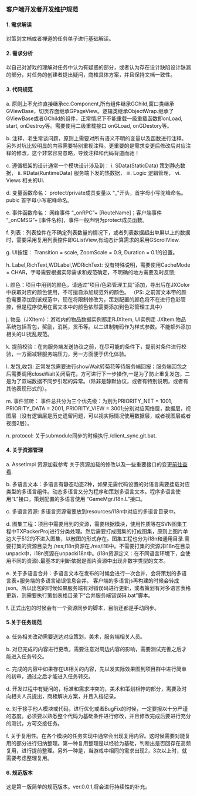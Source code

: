 ### 客户端开发者开发维护规范



#### 1. 需求解读
对策划文档或者禅道的任务单子进行基础解读。
#### 2. 需求分析
以自己对游戏的理解对任务中认为有疑惑的部分，或者认为存在设计缺陷设计缺漏的部分，对任务的创建者提出疑问，商榷具体方案，并且保持文档一致性。
#### 3. 代码规范
a. 原则上不允许直接继承cc.Component,所有组件继承GChild,窗口类继承GViewBase，切页界面继承GPageView。逻辑类继承ObjectWrap.继承了GViewBase或者GChild的组件，正常情况下不能重载一级重载函数即onLoad, start, onDestroy等。需要使用二级重载接口 onGLoad, onGDestory等。

b. 注释，老生常谈问题，原则上需要对所有语义不明的变量以及函数进行注释。另外对坑比较明显的内容需要特别重视注释。更重要的是需求变更后修改后对应注释的修改，这个非常容易忽略，导致注释和代码背道而驰！

c. 遵循框架的设计通常一个模块设计涉及到：
    i. SData(StaticData) 策划静态数据，
    ii. RData(RuntimeData) 服务端下发的热数据，
    iii. Logic 逻辑管理，
    vi. Views 相关的UI.

d. 变量函数命名： protect/private成员变量以 “_”开头，首字母小写驼峰命名。pubic 首字母小写驼峰命名。

e. 事件函数命名： 网络事件 “_onRPC”+ [RouteName]；客户端事件 “_onCMSG”+ [事件名称]，事件一般声明为protect成员函数。

f. 列表：列表控件在不确定列表数量的情况下，或者列表数据超出单屏以上的数据时，需要采用复用列表控件即GListView,有动态计算需求的采用GScrollView.

g. UI按钮： Transition = scale, ZoomScale = 0.9, Duration = 0.1的设置。

h. Label,RichText,WDLabel,WDRichText: 没有特殊说明，需要使用CacheMode = CHAR，字号需要根据实际需求和规范确定，不明确的地方需要及时反馈;

i. 颜色：项目中用到的颜色，请通过“项目/色彩管理工具”添加，导出后在JXColor中获取对应的颜色使用，不可擅自添加规范外的颜色。
（PS: 之前富文本带的颜色需要添加到该规范中，现在将限制修改为，策划配置的颜色将不在进行色彩管控，但是程序使用在富文本中的颜色依然需要添加到色彩管理工具中）

j. 物品（JXItem）：游戏内的物品数据实例都走RJXItem, UI实例走 JXItem.物品系统包括背包，奖励，消耗，货币等。以二进制掩码作为样式参数。不能额外添加相关的UI扰乱规范。

k. 提前校验：在向服务端发送协议之前，在尽可能的条件下，提前对条件进行校验，一方面减轻服务端压力，另一方面便于优化体验。

l. 发包,收包: 正常发包需要进行showWait转菊花等待服务端回报；服务端回包之后需要调用closeWait关闭菊花，方可进行下一步操作,一是为了防止重复发包，二是为了双端数据不同步引起的异常。（除非是静默协议，或者有特别说明，或者有其他表现形式的）。

m. 事件监听： 事件总共分为三个优先级：为别为PRIORITY_NET = 1001, PRIORITY_DATA = 2001, PRIORITY_VIEW = 3001;分别对应网络层，数据层，视图层（没有逻辑层是历史遗留问题，可以视实际情况使用数据层，或者视图层或者视图2层）。

n. protocol: 关于submodule同步的时候执行./client_sync.git.bat.


#### 4. 关于资源管理
a. AssetImpl 资源加载参考 关于资源加载的修改以及一些重要接口的变更[前往查看](./README-GLOADER-CHANGE.md).

b. 多语言文本：多语言有静态动态2种，如果无需代码设置的对语言需要挂载对应类型的多语言组件。动态多语言又分为程序和策划多语言文本。程序多语言使用“L”接口，策划配置的多语言使用 “GameMgr.i18n.L”接口。

c. 多语言资源: 多语言资源需要放到resources/i18n中对应的多语言目录中。

d. 图集工程：项目中需要用到的资源，需要根据模块，使用性质等在SVN图集工程中TXPackerProj进行分类处理。然后需要打成图集的打成图集，原则上图片单边大于512的不进入图集，以散图的形式存在。图集工程也分为i18n和通用目录.需要打集的资源目录为./res;i18n资源在./res/i18中。不需要打集的资源非i18n在目录 unpack中，i18n资源在unpacki18n中。(i18n资源定义：在不同语言环境下，会使用不同的资源).最基本的判断依据是图片资源中出现非数字类型的文本。

e. 关于多语言合并：多语言文本在发布的时候会进行一次合并，会将策划的多语言表+服务端的多语言错误信息合并。
客户端的多语言js再构建的时候会转成json。所以出包的时候如果服务端有对错误码进行更新，或者策划有对多语言表格更新，则需要执行策划表格目录下“合并服务端错误码.bat”脚本。

f. 正式出包的时候会有一个资源同步的脚本，目前还都是手动同步。

#### 5.关于任务规范
a. 任务相关改动需要送达对应策划，美术，服务端相关人员。

b. 对已完成的内容进行更改，需要注意对周边内容的影响，需要测试完善之后才能进入任务转交。

c. 完成的内容中如果存在UI相关的内容，先以发实际效果图到项目群中进行简单的初审，通过之后才能进入任务转交。

d. 开发过程中有疑问的，标准和需求冲突的，美术和策划相悖的部分，需要及时向相关人员提出，商榷解决方案，并且入档记录。

e. 对于接手他人模块或代码，进行优化或者BugFix的时候，一定要报以十分严谨的态度。必须要以熟悉整个代码为基础条件进行修改，并且修改完成后要进行充分的测试，方可交接任务。

f. 关于复用性。在各个模块的任务实现中通常会出现复用内容。这时候需要对能复用的部分进行归纳整理。第一种复用整理是以经验为基础，判断出是否回存在高频复用，进行提前整理。另外一种是，当游戏中相同的需求出现2，3次以上时，就需要考虑整理复用。


#### 6. 规范版本
这是第一版简单的规范版本。ver.0.0.1,将会进行持续性的补充。

    

